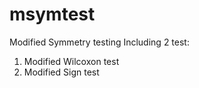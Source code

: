 # msymtest
Modified Symmetry testing
Including 2 test:
1. Modified Wilcoxon test
2. Modified Sign test

